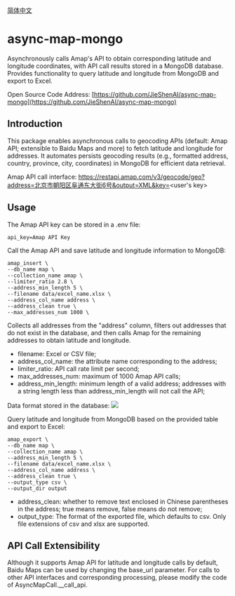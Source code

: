 [简体中文](./readme_zh.md)

# async-map-mongo
Asynchronously calls Amap's API to obtain corresponding latitude and longitude coordinates, with API call results stored in a MongoDB database. Provides functionality to query latitude and longitude from MongoDB and export to Excel.

Open Source Code Address: [https://github.com/JieShenAI/async-map-mongo](https://github.com/JieShenAI/async-map-mongo)

## Introduction

This package enables asynchronous calls to geocoding APIs (default: Amap API; extensible to Baidu Maps and more) to fetch latitude and longitude for addresses. It automates persists geocoding results (e.g., formatted address, country, province, city, coordinates) in MongoDB for efficient data retrieval.

Amap API call interface:
https://restapi.amap.com/v3/geocode/geo?address=北京市朝阳区阜通东大街6号&output=XML&key=<user's key>

## Usage

The Amap API key can be stored in a .env file:

```
api_key=Amap API Key
```

Call the Amap API and save latitude and longitude information to MongoDB:
```shell
amap_insert \
--db_name map \
--collection_name amap \
--limiter_ratio 2.8 \
--address_min_length 5 \
--filename data/excel_name.xlsx \
--address_col_name address \
--address_clean true \
--max_addresses_num 1000 \
```

Collects all addresses from the "address" column, filters out addresses that do not exist in the database, and then calls Amap for the remaining addresses to obtain latitude and longitude.
- filename: Excel or CSV file;
- address_col_name: the attribute name corresponding to the address;
- limiter_ratio: API call rate limit per second;
- max_addresses_num: maximum of 1000 Amap API calls;
- address_min_length: minimum length of a valid address; addresses with a string length less than address_min_length will not call the API;

Data format stored in the database:
![](https://gitee.com/jieshenai/imags/raw/master/Typora/20250820144056211.png)

Query latitude and longitude from MongoDB based on the provided table and export to Excel:
```shell
amap_export \
--db_name map \
--collection_name amap \
--address_min_length 5 \
--filename data/excel_name.xlsx \
--address_col_name address \
--address_clean true \
--output_type csv \
--output_dir output
```

- address_clean: whether to remove text enclosed in Chinese parentheses in the address; true means remove, false means do not remove;
- output_type: The format of the exported file, which defaults to csv. Only file extensions of csv and xlsx are supported.

## API Call Extensibility

Although it supports Amap API for latitude and longitude calls by default, Baidu Maps can be used by changing the base_url parameter. For calls to other API interfaces and corresponding processing, please modify the code of AsyncMapCall.__call_api.